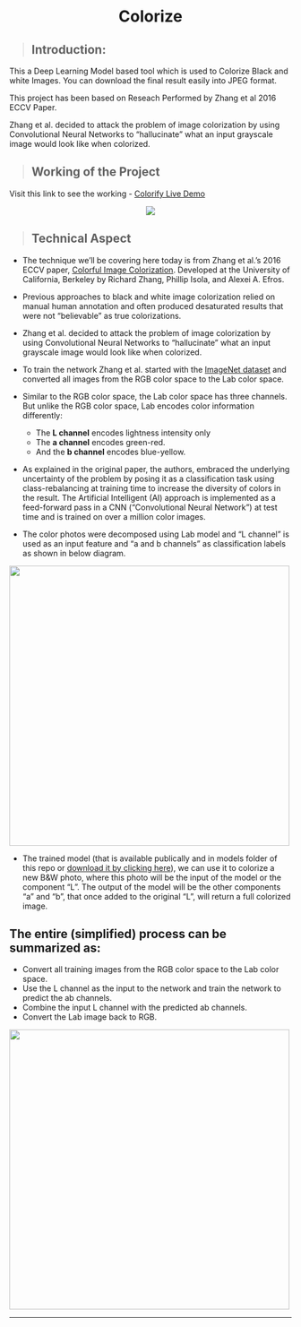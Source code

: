 # <p align="center">Colorize</p>

> ## Introduction:
<p>This a Deep Learning Model based tool which is used to Colorize Black and white Images. You can download the final result easily into JPEG format.</p>

<p>This project has been based on Reseach Performed by Zhang et al 2016 ECCV Paper.</p>

<p>Zhang et al. decided to attack the problem of image colorization by using Convolutional Neural Networks to “hallucinate” what an input grayscale image would look like when colorized.</p>

> ## Working of the Project

Visit this link to see the working - <a target="_blank" href="https://drive.google.com/file/d/1tBYWXd_OhqQ4qQC6JudS4KpuHMjJs7Zk/view?usp=sharing">Colorify Live Demo</a>

<p align="center">
  <img src="[https://drive.google.com/file/d/19XpWp3AD0t0-7LcIGa1DGA8L16HG2HdP/view?usp=sharing](https://github.com/shivanshkumar999/Colorify-ColorizeBlacknWhiteImagesUsingDeepLearning/blob/main/templates/ezgif-4-ccbfb6db16.gif)">
</p>


> ## Technical Aspect
- The technique we’ll be covering here today is from Zhang et al.’s 2016 ECCV paper, [Colorful Image Colorization](http://richzhang.github.io/colorization/). Developed at the University of California, Berkeley by Richard Zhang, Phillip Isola, and Alexei A. Efros.

- Previous approaches to black and white image colorization relied on manual human annotation and often produced    desaturated results that were not “believable” as true colorizations.

- Zhang et al. decided to attack the problem of image colorization by using Convolutional Neural Networks to  “hallucinate” what an input grayscale image would look like when colorized.

- To train the network Zhang et al. started with the [ImageNet dataset](http://image-net.org/) and converted all images from the RGB color space to the Lab color space.

- Similar to the RGB color space, the Lab color space has three channels. But unlike the RGB color space, Lab encodes color information differently:
  - The **L channel** encodes lightness intensity only
  - The **a channel** encodes green-red.
  - And the **b channel** encodes blue-yellow.

- As explained in the original paper, the authors, embraced the underlying uncertainty of the problem by posing it as a classification task using class-rebalancing at training time to increase the diversity of colors in the result. The Artificial Intelligent (AI) approach is implemented as a feed-forward pass in a CNN (“Convolutional Neural Network”) at test time and is trained on over a million color images.

- The color photos were decomposed using Lab model and “L channel” is used as an input feature and “a and b channels” as classification labels as shown in below diagram.

<img target="_blank" src="https://user-images.githubusercontent.com/71431013/99061015-eb844a80-25c6-11eb-8850-bcc9f74d91e6.png" width=500>

- The trained model (that is available publically and in models folder of this repo or [download it by clicking here]( http://eecs.berkeley.edu/~rich.zhang/projects/2016_colorization/files/demo_v2/colorization_release_v2.caffemodel)), we can use it to colorize a new B&W photo, where this photo will be the input of the model or the component “L”. The output of the model will be the other components “a” and “b”, that once added to the original “L”, will return a full colorized image.

## The entire (simplified) process can be summarized as:
- Convert all training images from the RGB color space to the Lab color space.
- Use the L channel as the input to the network and train the network to predict the ab channels.
- Combine the input L channel with the predicted ab channels.
- Convert the Lab image back to RGB.

<img target="_blank" src="https://user-images.githubusercontent.com/71431013/99061033-f048fe80-25c6-11eb-8bc5-d6312c7021b6.png" width=500>

----
